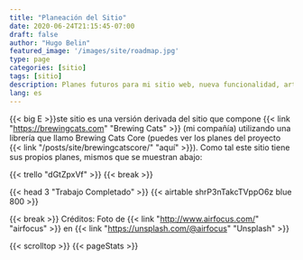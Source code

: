 ```yaml
---
title: "Planeación del Sitio"
date: 2020-06-24T21:15:45-07:00
draft: false
author: "Hugo Belin"
featured_image: '/images/site/roadmap.jpg'
type: page
categories: [sitio]
tags: [sitio]
description: Planes futuros para mi sitio web, nueva funcionalidad, artículos, etcétera
lang: es
---
```


{{< big E >}}ste sitio es una versión derivada del sitio que compone 
{{< link "https://brewingcats.com" "Brewing Cats" >}} 
(mi compañía) utilizando una librería que llamo Brewing Cats Core (puedes ver los planes del proyecto {{< link "/posts/site/brewingcatscore/" "aquí" >}}). 
Como tal este sitio tiene sus propios planes, mismos que se muestran abajo:

{{< trello "dGtZpxVf" >}}
{{< break >}}

{{< head 3 "Trabajo Completado" >}}
{{< airtable shrP3nTakcTVppO6z blue 800 >}}

{{< break >}}
Créditos: Foto de {{< link "http://www.airfocus.com/" "airfocus" >}} en {{< link "https://unsplash.com/@airfocus" "Unsplash" >}}

{{< scrolltop >}}
{{< pageStats >}}
